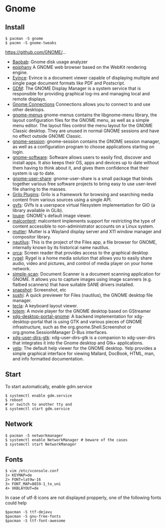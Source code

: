 # Gnome

## Install

```
$ pacman -S gnome
$ pacmn -S gnome-tweaks
```

https://github.com/GNOME/...
- [Baobab](https://github.com/GNOME/baobab): 
    Gnome disk usage analyzer
- [epiphany](https://github.com/GNOME/epiphany)
    A GNOME web browser based on the WebKit rendering engine.
- [Evince](https://github.com/GNOME/evince): 
    Evince is a document viewer capable of displaying multiple and single page document formats like PDF and Postscript.
- [GDM](https://github.com/GNOME/gdm):
    The GNOME Display Manager is a system service that is responsible for providing graphical log-ins and managing local and remote displays.
- [Gnome Connections](https://apps.gnome.org/Connections/)
    Connections allows you to connect to and use other desktops. 
- [gnome-menus](https://github.com/GNOME/gnome-menus)
    gnome-menus contains the libgnome-menu library, the layout configuration files for the GNOME menu, as well as a simple menu editor. 
    The layout files control the menu layout for the GNOME Classic desktop. 
    They are unused in normal GNOME sessions and have no effect outside GNOME Classic.
- [gnome-session](https://github.com/GNOME/gnome-session):
    gnome-session contains the GNOME session manager, as well as a configuration program to choose applications starting on login.
- [gnome-software](https://github.com/GNOME/gnome-software):
    Software allows users to easily find, discover and install apps. It also keeps their OS, apps and devices up to date without them having to think about it, and gives them confidence that their system is up to date. 
- [gnome-user-share](https://github.com/GNOME/gnome-user-share):
    gnome-user-share is a small package that binds together various free software projects to bring easy to use user-level file sharing to the masses.
- [Grilo Plugins](https://github.com/GNOME/grilo-plugins):
    Grilo is a framework for browsing and searching media content from various sources using a single API.
- [gvfs](https://github.com/GNOME/gvfs):
    GVfs is a userspace virtual filesystem implementation for GIO (a library available in GLib).
- [loupe](https://github.com/GNOME/loupe):
    GNOME's default image viewer.
- [malcontent](https://github.com/endlessm/malcontent):
    malcontent implements support for restricting the type of content accessible to non-administrator accounts on a Linux system. 
- [mutter](https://github.com/GNOME/mutter):
    Mutter is a Wayland display server and X11 window manager and compositor library.
- [nautilus](https://github.com/GNOME/nautilus):
    This is the project of the Files app, a file browser for GNOME, internally known by its historical name nautilus.
- [orca](https://github.com/GNOME/orca):
    Screen reader that provides access to the graphical desktop
- [rygel](https://github.com/GNOME/rygel):
    Rygel is a home media solution that allows you to easily share audio, video and pictures, and control of media player on your home network.
- [simple-scan](https://github.com/GNOME/simple-scan):
    Document Scanner is a document scanning application for GNOME. 
    It allows you to capture images using image scanners (e.g. flatbed scanners) that have suitable SANE drivers installed.
- [snapshot](https://github.com/GNOME/snapshop):
    Screenshot, etc
- [sushi](https://github.com/GNOME/sushi):
    A quick previewer for Files (nautilus), the GNOME desktop file manager.
- [tecla](https://github.com/GNOME/tecla):
    A keyboard layout viewer.
- [totem](https://github.com/GNOME/totem):
    A movie player for the GNOME desktop based on GStreamer
- [xdg-desktop-portal-gnome](https://github.com/GNOME/xdg-desktop-portal-gnome):
    A backend implementation for xdg-desktop-portal that is using GTK and various pieces of GNOME infrastructure, such as the org.gnome.Shell.Screenshot or org.gnome.SessionManager D-Bus interfaces.
- [xdg-user-dirs-gtk](https://github.com/GNOME/xdg-user-dirs-gtk):
    xdg-user-dirs-gtk is a companion to xdg-user-dirs that integrates it into the Gnome desktop and Gtk+ applications.
- [yelp](https://github.com/GNOME/yelp):
    The default help viewer for the GNOME desktop. Yelp provides a simple graphical interface for viewing Mallard, DocBook, HTML, man, and info formatted documentation.


## Start
To start automatically, enable gdm.service
```
$ systemctl enable gdm.service
$ reboot
# or switch to another tty and 
$ systemctl start gdm.service
```


## Network
```
$ pacman -S networkmanager
$ systemctl enable NetworkManager # beware of the cases
$ systemctl start NetworkManager
```

## Fonts
```
$ vim /etc/vconsole.conf
1> KEYMAP=de
2> FONT=lat9w-16
3> FONT_MAP=8859-1_to_uni
4> XKBLAYOUT=de
```

In case of utf-8 icons are not displayed propperly, 
  one of the following fonts could help
```
$pacman -S ttf-dejavu 
$pacman -S gnu-free-fonts
$pacman -S ttf-font-awesome
```
